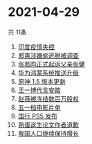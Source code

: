 # 2021-04-29
  共 11条

  <!-- BEGIN -->
  <!-- 最后更新时间:Thu Apr 29 2021 10:13:01 GMT+0000 (Coordinated Universal Time) -->
  1. [印度疫情失控](https://www.zhihu.com/search?q=印度疫情)
1. [郑爽涉嫌偷逃税被调查](https://www.zhihu.com/search?q=郑爽被调查)
1. [张若昀正式起诉父亲张健](https://www.zhihu.com/search?q=张若昀)
1. [华为鸿蒙系统推送升级](https://www.zhihu.com/search?q=华为鸿蒙系统)
1. [原神 1.5 版本更新](https://www.zhihu.com/search?q=原神)
1. [王一博代言安踏](https://www.zhihu.com/search?q=王一博代言安踏)
1. [赵薇被冻结数百万股权](https://www.zhihu.com/search?q=赵薇)
1. [五一档电影片单](https://www.zhihu.com/search?q=五一档电影)
1. [国行 PS5 发布](https://www.zhihu.com/search?q=ps5国行)
1. [熟蛋返生论文作者道歉](https://www.zhihu.com/search?q=熟蛋返生论文)
1. [我国人口继续保持增长](https://www.zhihu.com/search?q=人口普查)
  <!-- END -->
  
